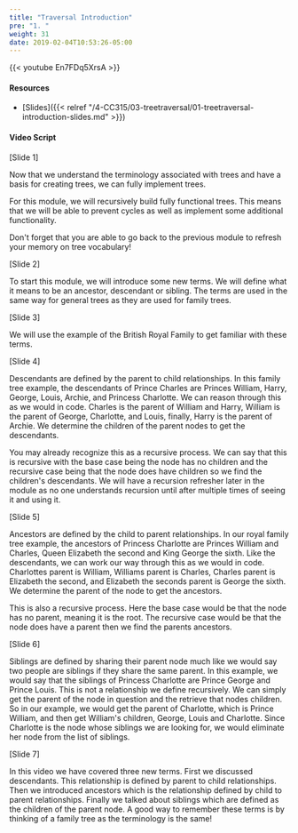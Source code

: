 ```yaml
---
title: "Traversal Introduction"
pre: "1. "
weight: 31
date: 2019-02-04T10:53:26-05:00
---
```


{{< youtube En7FDq5XrsA >}}

#### Resources
* [Slides]({{< relref "/4-CC315/03-treetraversal/01-treetraversal-introduction-slides.md" >}})

#### Video Script

[Slide 1]

Now that we understand the terminology associated with trees and have a basis for creating trees, we can fully implement trees. 

For this module, we will recursively build fully functional trees. This means that we will be able to prevent cycles as well as implement some additional functionality. 

Don't forget that you are able to go back to the previous module to refresh your memory on tree vocabulary!

[Slide 2]

To start this module, we will introduce some new terms. We will define what it means to be an ancestor, descendant or sibling. The terms are used in the same way for general trees as they are used for family trees. 

[Slide 3]

We will use the example of the British Royal Family to get familiar with these terms. 

[Slide 4]

Descendants are defined by the parent to child relationships. In this family tree example, the descendants of Prince Charles are Princes William, Harry, George, Louis, Archie, and Princess Charlotte. We can reason through this as we would in code. Charles is the parent of William and Harry, William is the parent of George, Charlotte, and Louis, finally, Harry is the parent of Archie. We determine the children of the parent nodes to get the descendants. 

You may already recognize this as a recursive process. We can say that this is recursive with the base case being the node has no children and the recursive case being that the node does have children so we find the children's descendants. We will have a recursion refresher later in the module as no one understands recursion until after multiple times of seeing it and using it. 

[Slide 5]

Ancestors are defined by the child to parent relationships. In our royal family tree example, the ancestors of Princess Charlotte are Princes William and Charles, Queen Elizabeth the second and King George the sixth. Like the descendants, we can work our way through this as we would in code. Charlottes parent is William, Williams parent is Charles, Charles parent is Elizabeth the second, and Elizabeth the seconds parent is George the sixth. We determine the parent of the node to get the ancestors. 

This is also a recursive process. Here the base case would be that the node has no parent, meaning it is the root. The recursive case would be that the node does have a parent then we find the parents ancestors. 

[Slide 6]

Siblings are defined by sharing their parent node much like we would say two people are siblings if they share the same parent. In this example, we would say that the siblings of Princess Charlotte are Prince George and Prince Louis. This is not a relationship we define recursively. We can simply get the parent of the node in question and the retrieve that nodes children. So in our example, we would get the parent of Charlotte, which is Prince William, and then get William's children, George, Louis and Charlotte. Since Charlotte is the node whose siblings we are looking for, we would eliminate her node from the list of siblings. 

[Slide 7]

In this video we have covered three new terms. First we discussed descendants. This relationship is defined by parent to child relationships. Then we introduced ancestors which is the relationship defined by child to parent relationships. Finally we talked about siblings which are defined as the children of the parent node. A good way to remember these terms is by thinking of a family tree as the terminology is the same! 